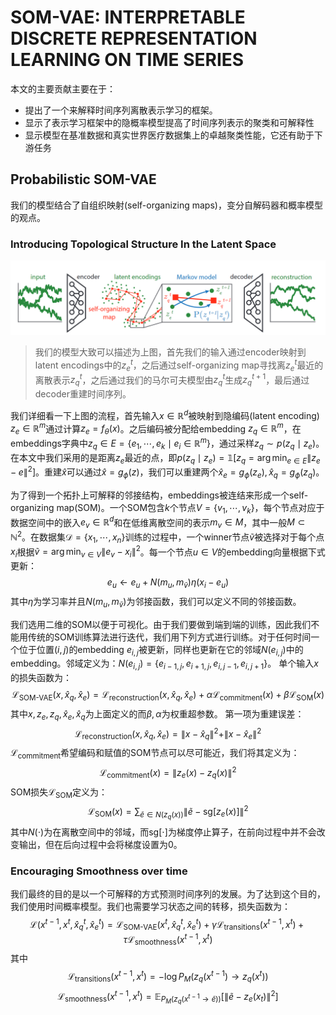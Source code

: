 # SOM-VAE: INTERPRETABLE DISCRETE REPRESENTATION LEARNING ON TIME SERIES

本文的主要贡献主要在于：
+ 提出了一个来解释时间序列离散表示学习的框架。
+ 显示了表示学习框架中的隐概率模型提高了时间序列表示的聚类和可解释性
+ 显示模型在基准数据和真实世界医疗数据集上的卓越聚类性能，它还有助于下游任务
## Probabilistic SOM-VAE
我们的模型结合了自组织映射(self-organizing maps)，变分自解码器和概率模型的观点。

### Introducing Topological Structure In the Latent Space
![](15.png)
> 我们的模型大致可以描述为上图，首先我们的输入通过encoder映射到latent encodings中的$z_e^t$，之后通过self-organizing map寻找离$z_e^t$最近的离散表示$z_q^t$，之后通过我们的马尔可夫模型由$z_q^t$生成$z_q^{t+1}$，最后通过decoder重建时间序列。

我们详细看一下上图的流程，首先输入$x\in \mathbb{R}^d$被映射到隐编码(latent encoding) $z_e \in \mathbb{R}^m$通过计算$z_e = f_\theta(x)$。之后编码被分配给embedding $z_q \in \mathbb{R}^m$，在embeddings字典中$z_q\in E = \{e_1,\cdots,e_k\mid e_i \in \mathbb{R}^m\}$，通过采样$z_q\sim p(z_q\mid z_e)$。在本文中我们采用的是距离$z_e$最近的点，即$p(z_q\mid z_e) = \mathbb{1}[z_q = \arg\min_{e\in E}\|z_e-e\|^2]$。重建$\hat{x}$可以通过$\hat{x}=g_\phi(z)$，我们可以重建两个$\hat{x}_e = g_\phi(z_e),\hat{x}_q=g_\phi(z_q)$。

为了得到一个拓扑上可解释的邻接结构，embeddings被连结来形成一个self-organizing map(SOM)。一个SOM包含$k$个节点$V = \{v_1,\cdots,v_k\}$，每个节点对应于数据空间中的嵌入$e_v\in \mathbb{R}^d$和在低维离散空间的表示$m_v\in M$，其中一般$M\subset \mathbb{N}^2$。在数据集$\mathcal{D}=\{x_1,\cdots,x_n\}$训练的过程中，一个winner节点$\tilde{v}$被选择对于每个点$x_i$根据$\tilde{v}=\arg\min_{v\in V}\|e_v-x_i\|^2$。每一个节点$u\in V$的embedding向量根据下式更新：
$$
e_u\leftarrow e_u + N(m_u,m_{\tilde{v}})\eta(x_i - e_u)
$$
其中$\eta$为学习率并且$N(m_u,m_{\tilde{v}})$为邻接函数，我们可以定义不同的邻接函数。

我们选用二维的SOM以便于可视化。由于我们要做到端到端的训练，因此我们不能用传统的SOM训练算法进行迭代，我们用下列方式进行训练。对于任何时间一个位于位置$(i,j)$的embedding $e_{i,j}$被更新，同样也更新在它的邻域$N(e_{i,j})$中的embedding。邻域定义为：$N(e_{i,j}) = \{e_{i-1,j},e_{i+1,j},e_{i,j-1},e_{i,j+1}\}$。
单个输入$x$的损失函数为：
$$
\mathcal{L}_{\text{SOM-VAE}}(x,\hat{x}_q,\hat{x}_{e}) = \mathcal{L}_{\text{reconstruction}}(x,\hat{x}_q,\hat{x}_e) + \alpha \mathcal{L}_{\text{commitment}}(x) + \beta \mathcal{L}_{\text{SOM}}(x)
$$
其中$x, z_e,z_q,\hat{x}_e,\hat{x}_q$为上面定义的而$\beta,\alpha$为权重超参数。
第一项为重建误差：
$$
\mathcal{L}_{\text{reconstruction}}(x,\hat{x}_q,\hat{x}_e) = \|x-\hat{x}_q\|^2 + \|x-\hat{x}_e\|^2
$$
$\mathcal{L}_{\text{commitment}}$希望编码和赋值的SOM节点可以尽可能近，我们将其定义为：
$$
\mathcal{L}_{\text{commitment}}(x) = \|z_e(x)-z_q(x)\|^2
$$
SOM损失$\mathcal{L}_{\text{SOM}}$定义为：
$$
\mathcal{L}_{\text{SOM}}(x) = \sum_{\tilde{e}\in N(z_q(x))}\|\tilde{e}-\text{sg}[z_e(x)]\|^2
$$
其中$N(\cdot)$为在离散空间中的邻域，而$\text{sg}[\cdot]$为梯度停止算子，在前向过程中并不会改变输出，但在后向过程中会将梯度设置为$0$。

### Encouraging Smoothness over time
我们最终的目的是以一个可解释的方式预测时间序列的发展。为了达到这个目的，我们使用时间概率模型。我们也需要学习状态之间的转移，损失函数为：
$$
\mathcal{L}(x^{t-1},x^t,\hat{x}_q^t,\hat{x}_e^t) = \mathcal{L}_{\text{SOM-VAE}}(x^t,\hat{x}_q^t,\hat{x}_e^t) + \gamma\mathcal{L}_{\text{transitions}}(x^{t-1},x^t) + \tau\mathcal{L}_{\text{smoothness}}(x^{t-1},x^t)
$$
其中
$$
\mathcal{L}_{\text{transitions}}(x^{t-1},x^t) = -\log P_M(z_q(x^{t-1})\rightarrow z_q(x^t))
$$
$$
\mathcal{L}_{\text{smoothness}}(x^{t-1},x^t) = \mathbb{E}_{P_M(z_q(x^{t-1}\rightarrow \tilde{e}))}[\|\tilde{e}-z_e(x_t)\|^2]
$$
